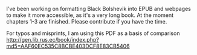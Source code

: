 I've been working on formatting Black Bolshevik into EPUB and webpages to make it more accessible, as it's a very long book. At the moment chapters 1-3 are finished. Please contribute if you have the time.

For typos and misprints, I am using this PDF as a basis of comparison http://gen.lib.rus.ec/book/index.php?md5=AAF60EC535C8BCBE403DCF8E83CB5406